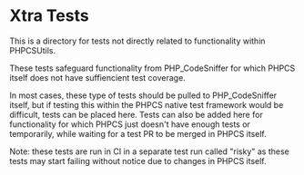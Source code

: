 # Xtra Tests

This is a directory for tests not directly related to functionality within PHPCSUtils.

These tests safeguard functionality from PHP_CodeSniffer for which PHPCS itself does not have suffiencient test coverage.

In most cases, these type of tests should be pulled to PHP_CodeSniffer itself, but if testing this within the PHPCS native test framework would be difficult, tests can be placed here.
Tests can also be added here for functionality for which PHPCS just doesn't have enough tests or temporarily, while waiting for a test PR to be merged in PHPCS itself.

Note: these tests are run in CI in a separate test run called "risky" as these tests may start failing without notice due to changes in PHPCS itself.
